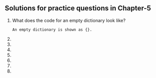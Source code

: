 ## Solutions for practice questions in Chapter-5
1.  What does the code for an empty dictionary look like?
    ```
    An empty dictionary is shown as {}.
    ```
2. 
3. 
4. 
5. 
6. 
7. 
8. 